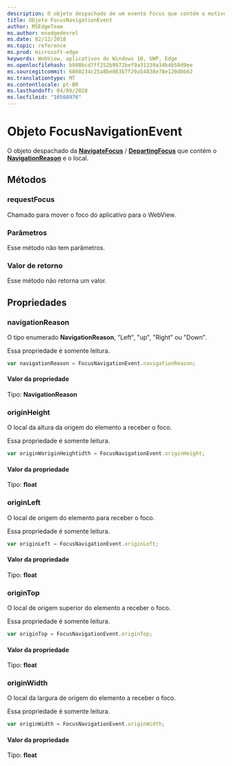 ```yaml
---
description: O objeto despachado de um evento Focus que contém o motivo e a localização da navegação
title: Objeto FocusNavigationEvent
author: MSEdgeTeam
ms.author: msedgedevrel
ms.date: 02/12/2018
ms.topic: reference
ms.prod: microsoft-edge
keywords: WebView, aplicativos do Windows 10, UWP, Edge
ms.openlocfilehash: b988bcd7ff252b9972bef9a31339a34b4b58d9ee
ms.sourcegitcommit: 6860234c25a8be863b7f29a54838e78e120dbb62
ms.translationtype: MT
ms.contentlocale: pt-BR
ms.lasthandoff: 04/09/2020
ms.locfileid: "10560976"
---
```

# Objeto FocusNavigationEvent

O objeto despachado da [**NavigateFocus**](../webview.md#navigatefocus) / [**DepartingFocus**](../webview.md#departingfocus) que contém o [**NavigationReason**](#navigationreason) e o local. 

## Métodos

### requestFocus

Chamado para mover o foco do aplicativo para o WebView.

### Parâmetros

Esse método não tem parâmetros.

### Valor de retorno

Esse método não retorna um valor.

## Propriedades
    
### navigationReason

O tipo enumerado **NavigationReason**, "Left", "up", "Right" ou "Down". 

Essa propriedade é somente leitura.

```js
var navigationReason = FocusNavigationEvent.navigationReason;
```

#### Valor da propriedade
Tipo: **NavigationReason**

### originHeight

O local da altura da origem do elemento a receber o foco.

Essa propriedade é somente leitura.

```js
var originWoriginHeightidth = FocusNavigationEvent.originHeight;
```

#### Valor da propriedade
Tipo: **float**

### originLeft

O local de origem do elemento para receber o foco.

Essa propriedade é somente leitura.

```js
var originLeft = FocusNavigationEvent.originLeft;
```

#### Valor da propriedade
Tipo: **float**

### originTop

O local de origem superior do elemento a receber o foco.

Essa propriedade é somente leitura.

```js
var originTop = FocusNavigationEvent.originTop;
```

#### Valor da propriedade
Tipo: **float**

### originWidth

O local da largura de origem do elemento a receber o foco.

Essa propriedade é somente leitura.

```js
var originWidth = FocusNavigationEvent.originWidth;
```

#### Valor da propriedade
Tipo: **float**

